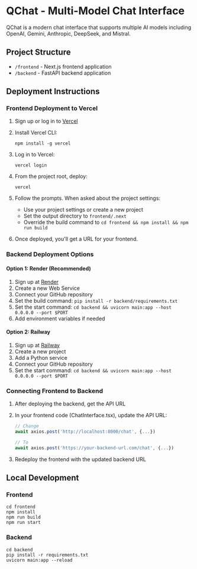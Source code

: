 # QChat - Multi-Model Chat Interface

QChat is a modern chat interface that supports multiple AI models including OpenAI, Gemini, Anthropic, DeepSeek, and Mistral.

## Project Structure

- `/frontend` - Next.js frontend application
- `/backend` - FastAPI backend application

## Deployment Instructions

### Frontend Deployment to Vercel

1. Sign up or log in to [Vercel](https://vercel.com/)

2. Install Vercel CLI:
   ```
   npm install -g vercel
   ```

3. Log in to Vercel:
   ```
   vercel login
   ```

4. From the project root, deploy:
   ```
   vercel
   ```
   
5. Follow the prompts. When asked about the project settings:
   - Use your project settings or create a new project
   - Set the output directory to `frontend/.next`
   - Override the build command to `cd frontend && npm install && npm run build`

6. Once deployed, you'll get a URL for your frontend.

### Backend Deployment Options

#### Option 1: Render (Recommended)

1. Sign up at [Render](https://render.com/)
2. Create a new Web Service
3. Connect your GitHub repository
4. Set the build command: `pip install -r backend/requirements.txt`
5. Set the start command: `cd backend && uvicorn main:app --host 0.0.0.0 --port $PORT`
6. Add environment variables if needed

#### Option 2: Railway

1. Sign up at [Railway](https://railway.app/)
2. Create a new project
3. Add a Python service
4. Connect your GitHub repository
5. Set the start command: `cd backend && uvicorn main:app --host 0.0.0.0 --port $PORT`

### Connecting Frontend to Backend

1. After deploying the backend, get the API URL
2. In your frontend code (ChatInterface.tsx), update the API URL:
   ```javascript
   // Change
   await axios.post('http://localhost:8000/chat', {...})
   
   // To
   await axios.post('https://your-backend-url.com/chat', {...})
   ```

3. Redeploy the frontend with the updated backend URL

## Local Development

### Frontend

```
cd frontend
npm install
npm run build
npm run start
```

### Backend

```
cd backend
pip install -r requirements.txt
uvicorn main:app --reload
``` 